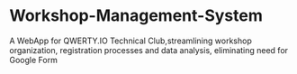 # Workshop-Management-System
A WebApp for QWERTY.IO Technical Club,streamlining workshop organization, registration processes and data analysis, eliminating need for Google Form
